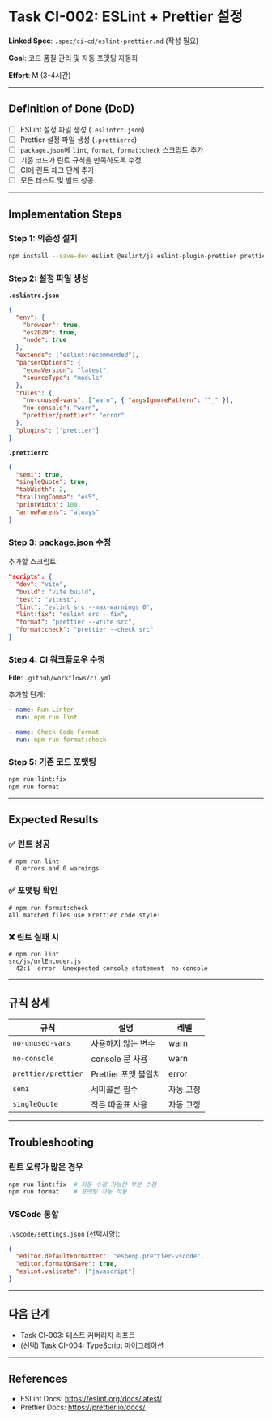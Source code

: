 # Task CI-002: ESLint + Prettier 설정

**Linked Spec**: `.spec/ci-cd/eslint-prettier.md` (작성 필요)

**Goal**: 코드 품질 관리 및 자동 포맷팅 자동화

**Effort**: M (3-4시간)

---

## Definition of Done (DoD)

- [ ] ESLint 설정 파일 생성 (`.eslintrc.json`)
- [ ] Prettier 설정 파일 생성 (`.prettierrc`)
- [ ] `package.json`에 `lint`, `format`, `format:check` 스크립트 추가
- [ ] 기존 코드가 린트 규칙을 만족하도록 수정
- [ ] CI에 린트 체크 단계 추가
- [ ] 모든 테스트 및 빌드 성공

---

## Implementation Steps

### Step 1: 의존성 설치

```bash
npm install --save-dev eslint @eslint/js eslint-plugin-prettier prettier
```

### Step 2: 설정 파일 생성

**`.eslintrc.json`**
```json
{
  "env": {
    "browser": true,
    "es2020": true,
    "node": true
  },
  "extends": ["eslint:recommended"],
  "parserOptions": {
    "ecmaVersion": "latest",
    "sourceType": "module"
  },
  "rules": {
    "no-unused-vars": ["warn", { "argsIgnorePattern": "^_" }],
    "no-console": "warn",
    "prettier/prettier": "error"
  },
  "plugins": ["prettier"]
}
```

**`.prettierrc`**
```json
{
  "semi": true,
  "singleQuote": true,
  "tabWidth": 2,
  "trailingComma": "es5",
  "printWidth": 100,
  "arrowParens": "always"
}
```

### Step 3: package.json 수정

추가할 스크립트:
```json
"scripts": {
  "dev": "vite",
  "build": "vite build",
  "test": "vitest",
  "lint": "eslint src --max-warnings 0",
  "lint:fix": "eslint src --fix",
  "format": "prettier --write src",
  "format:check": "prettier --check src"
}
```

### Step 4: CI 워크플로우 수정

**File**: `.github/workflows/ci.yml`

추가할 단계:
```yaml
- name: Run Linter
  run: npm run lint

- name: Check Code Format
  run: npm run format:check
```

### Step 5: 기존 코드 포맷팅

```bash
npm run lint:fix
npm run format
```

---

## Expected Results

### ✅ 린트 성공
```
# npm run lint
  0 errors and 0 warnings
```

### ✅ 포맷팅 확인
```
# npm run format:check
All matched files use Prettier code style!
```

### ❌ 린트 실패 시
```
# npm run lint
src/js/urlEncoder.js
  42:1  error  Unexpected console statement  no-console
```

---

## 규칙 상세

| 규칙 | 설명 | 레벨 |
|------|------|------|
| `no-unused-vars` | 사용하지 않는 변수 | warn |
| `no-console` | console 문 사용 | warn |
| `prettier/prettier` | Prettier 포맷 불일치 | error |
| `semi` | 세미콜론 필수 | 자동 고정 |
| `singleQuote` | 작은 따옴표 사용 | 자동 고정 |

---

## Troubleshooting

### 린트 오류가 많은 경우
```bash
npm run lint:fix  # 자동 수정 가능한 부분 수정
npm run format    # 포맷팅 자동 적용
```

### VSCode 통합
`.vscode/settings.json` (선택사항):
```json
{
  "editor.defaultFormatter": "esbenp.prettier-vscode",
  "editor.formatOnSave": true,
  "eslint.validate": ["javascript"]
}
```

---

## 다음 단계

- Task CI-003: 테스트 커버리지 리포트
- (선택) Task CI-004: TypeScript 마이그레이션

---

## References

- ESLint Docs: https://eslint.org/docs/latest/
- Prettier Docs: https://prettier.io/docs/
